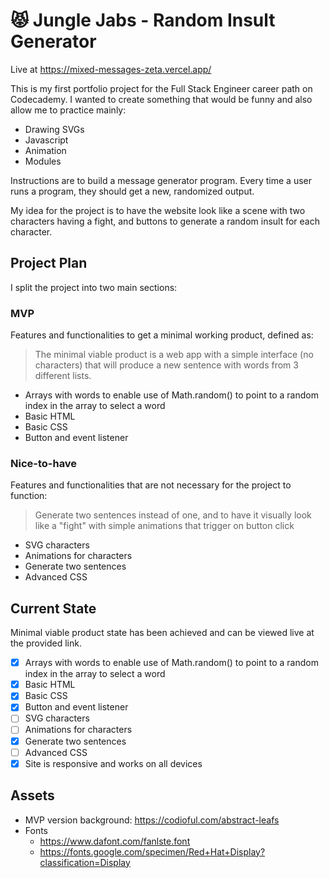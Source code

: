 # 😾 Jungle Jabs - Random Insult Generator

Live at https://mixed-messages-zeta.vercel.app/

This is my first portfolio project for the Full Stack Engineer career path on Codecademy. I wanted to create something that would be funny and also allow me to practice mainly:

- Drawing SVGs
- Javascript
- Animation
- Modules

Instructions are to build a message generator program. Every time a user runs a program, they should get a new, randomized output.

My idea for the project is to have the website look like a scene with two characters having a fight, and buttons to generate a random insult for each character.

## Project Plan

I split the project into two main sections:

### MVP

Features and functionalities to get a minimal working product, defined as:

> The minimal viable product is a web app with a simple interface (no characters) that will produce a new sentence with words from 3 different lists.

- Arrays with words to enable use of Math.random() to point to a random index in the array to select a word
- Basic HTML
- Basic CSS
- Button and event listener

### Nice-to-have

Features and functionalities that are not necessary for the project to function:

> Generate two sentences instead of one, and to have it visually look like a "fight" with simple animations that trigger on button click

- SVG characters
- Animations for characters
- Generate two sentences
- Advanced CSS

## Current State

Minimal viable product state has been achieved and can be viewed live at the provided link.

- [x] Arrays with words to enable use of Math.random() to point to a random index in the array to select a word
- [x] Basic HTML
- [x] Basic CSS
- [x] Button and event listener
- [ ] SVG characters
- [ ] Animations for characters
- [x] Generate two sentences
- [ ] Advanced CSS
- [x] Site is responsive and works on all devices

## Assets
- MVP version background: https://codioful.com/abstract-leafs
- Fonts
    - https://www.dafont.com/fanlste.font
    - https://fonts.google.com/specimen/Red+Hat+Display?classification=Display
